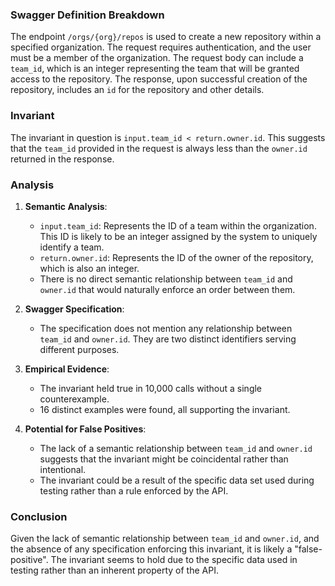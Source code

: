 ### Swagger Definition Breakdown

The endpoint `/orgs/{org}/repos` is used to create a new repository within a specified organization. The request requires authentication, and the user must be a member of the organization. The request body can include a `team_id`, which is an integer representing the team that will be granted access to the repository. The response, upon successful creation of the repository, includes an `id` for the repository and other details.

### Invariant

The invariant in question is `input.team_id < return.owner.id`. This suggests that the `team_id` provided in the request is always less than the `owner.id` returned in the response.

### Analysis

1. **Semantic Analysis**:
   - `input.team_id`: Represents the ID of a team within the organization. This ID is likely to be an integer assigned by the system to uniquely identify a team.
   - `return.owner.id`: Represents the ID of the owner of the repository, which is also an integer.
   - There is no direct semantic relationship between `team_id` and `owner.id` that would naturally enforce an order between them.

2. **Swagger Specification**:
   - The specification does not mention any relationship between `team_id` and `owner.id`. They are two distinct identifiers serving different purposes.

3. **Empirical Evidence**:
   - The invariant held true in 10,000 calls without a single counterexample.
   - 16 distinct examples were found, all supporting the invariant.

4. **Potential for False Positives**:
   - The lack of a semantic relationship between `team_id` and `owner.id` suggests that the invariant might be coincidental rather than intentional.
   - The invariant could be a result of the specific data set used during testing rather than a rule enforced by the API.

### Conclusion

Given the lack of semantic relationship between `team_id` and `owner.id`, and the absence of any specification enforcing this invariant, it is likely a "false-positive". The invariant seems to hold due to the specific data used in testing rather than an inherent property of the API.
